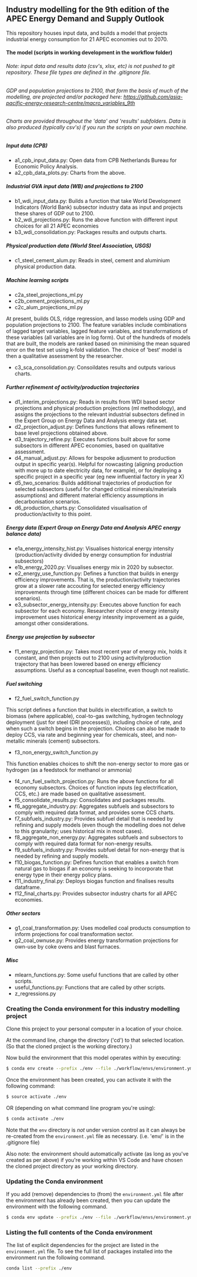 ## Industry modelling for the 9th edition of the APEC Energy Demand and Supply Outlook

This repository houses input data, and builds a model that projects industrial energy consumption for 21 APEC economies out to 2070. 

#### The model (scripts in working development in the workflow folder)
###### Note: input data and results data (csv's, xlsx, etc) is not pushed to git repository. These file types are defined in the .gitignore file. 
###### GDP and population projections to 2100, that form the basis of much of the modelling, are projected and/or packaged here: https://github.com/asia-pacific-energy-research-centre/macro_variables_9th
###### Charts are provided throughout the 'data' and 'results' subfolders. Data is also produced (typically csv's) if you run the scripts on your own machine.

##### Input data (CPB)
- a1_cpb_input_data.py: Open data from CPB Netherlands Bureau for Economic Policy Analysis.
- a2_cpb_data_plots.py: Charts from the above.
##### Industrial GVA input data (WB) and projections to 2100 
- b1_wdi_input_data.py: Builds a function that take World Development Indicators (World Bank) subsector industry data as input and projects these shares of GDP out to 2100.
- b2_wdi_projections.py: Runs the above function with different input choices for all 21 APEC economies
- b3_wdi_consolidation.py: Packages results and outputs charts.
##### Physical production data (World Steel Association, USGS)
- c1_steel_cement_alum.py: Reads in steel, cement and aluminium physical production data.
##### Machine learning scripts
- c2a_steel_projections_ml.py
- c2b_cement_projections_ml.py
- c2c_alum_projections_ml.py

At present, builds OLS, ridge regression, and lasso models using GDP and population projections to 2100. 
The feature variables include combinations of lagged target variables, lagged feature variables, and transformations of these variables (all variables are in log form). Out of the hundreds of models that are built, the models are ranked based on minimising the mean squared error on the test set using k-fold validation.
The choice of 'best' model is then a qualitative assessment by the researcher.

- c3_sca_consolidation.py: Consoildates results and outputs various charts.

##### Further refinement of activity/production trajectories
- d1_interim_projections.py: Reads in results from WDI based sector projections and physical production projections (ml methodology), and assigns the projections to the relevant industrial subsectors defined in the Expert Group on Energy Data and Analysis energy data set.
- d2_projection_adjust.py: Defines functions that allows refinement to base level projections obtained above.
- d3_trajectory_refine.py: Executes functions built above for some subsectors in different APEC economies, based on qualitative assessment.
- d4_manual_adjust.py: Allows for bespoke adjusment to production output in specific year(s). Helpful for nowcasting (aligning production with more up to date electricity data, for example), or for deploying a specific project in a specific year (eg new influential factory in year X)
- d5_two_scenarios: Builds additional trajectories of production for selected subsectors (useful for changed critical minerals/materials assumptions) and different material efficiency assumptions in decarbonisation scenarios.
- d6_production_charts.py: Consolidated visualisation of production/activity to this point.

##### Energy data (Expert Group on Energy Data and Analysis APEC energy balance data) 
- e1a_energy_intensity_hist.py: Visualises historical energy intensity (production/activity divided by energy consumption for industrial subsectors)
- e1b_energy_2020.py: Visualises energy mix in 2020 by subsector.
- e2_energy_use_function.py: Defines a function that builds in energy efficiency improvements. That is, the production/activity trajectories grow at a slower rate accouting for selected energy efficiency improvements through time (different choices can be made for different scenarios).
- e3_subsector_energy_intensity.py: Executes above function for each subsector for each economy. Researcher choice of energy intensity improvement uses historical energy intesnity improvement as a guide, amongst other considerations.

##### Energy use projection by subsector
- f1_energy_projection.py: Takes most recent year of energy mix, holds it constant, and then projects out to 2100 using activity/production trajectory that has been lowered based on energy efficiency assumptions. Useful as a conceptual baseline, even though not realistic.

##### Fuel switching
- f2_fuel_switch_function.py

This script defines a function that builds in electrification, a switch to biomass (where applicable), coal-to-gas switching, hydrogen technology deployment (just for steel (DRI processes)), including choice of rate, and when such a switch begins in the projection. Choices can also be made to deploy CCS, via rate and beginning year for chemicals, steel, and non-metallic minerals (cement) subsectors.
- f3_non_energy_switch_function.py

This function enables choices to shift the non-energy sector to more gas or hydrogen (as a feedstock for methanol or ammonia)
- f4_run_fuel_switch_projection.py: Runs the above functions for all economy subsectors. Choices of function inputs (eg electrification, CCS, etc.) are made based on qualitative assessment.
- f5_consolidate_results.py: Consolidates and packages results.
- f6_aggregate_industry.py: Aggregates subfuels and subsectors to comply with required data format, and provides some CCS charts.
- f7_subfuels_industry.py: Provides subfuel detail that is needed by refining and supply models (even though the modelling does not delve to this granularity; uses historical mix in most cases).
- f8_aggregate_non_energy.py: Aggregates subfuels and subsectors to comply with required data format for non-energy results.
- f9_subfuels_industry.py: Provides subfuel detail for non-energy that is needed by refining and supply models.
- f10_biogas_function.py: Defines function that enables a switch from natural gas to biogas if an economy is seeking to incorporate that energy type in their energy policy plans.
- f11_industry_final.py: Deploys biogas function and finalises results dataframe.
- f12_final_charts.py: Provides subsector industry charts for all APEC economies.

##### Other sectors
- g1_coal_transformation.py: Uses modelled coal products consumption to inform projections for coal transformation sector.
- g2_coal_ownuse.py: Provides energy transformation projections for own-use by coke ovens and blast furnaces.

##### Misc
- mlearn_functions.py: Some useful functions that are called by other scripts.
- useful_functions.py: Functions that are called by other scripts.
- z_regressions.py

### Creating the Conda environment for this industry modelling project

Clone this project to your personal computer in a location of your choice.

At the command line, change the directory ('cd') to that selected location.
(So that the cloned project is the working directory.)

Now build the environment that this model operates within by executing:

```bash
$ conda env create --prefix ./env --file ./workflow/envs/environment.yml
```

Once the environment has been created, you can activate it with the following command:

```bash
$ source activate ./env
```

OR (depending on what command line program you're using):

```bash
$ conda activate ./env
```

Note that the `env` directory is *not* under version control as it can always be re-created from 
the `environment.yml` file as necessary.
(i.e. 'env/' is in the .gitignore file)
 
Also note: the environment should automatically activate (as long as you've created as per above) if you're working within VS Code and have chosen the cloned project directory as your working directory.

### Updating the Conda environment

If you add (remove) dependencies to (from) the `environment.yml` file after the environment has 
already been created, then you can update the environment with the following command.

```bash
$ conda env update --prefix ./env --file ./workflow/envs/environment.yml --prune
```

### Listing the full contents of the Conda environment

The list of explicit dependencies for the project are listed in the `environment.yml` file. To see the full list of packages installed into the environment run the following command.

```bash
conda list --prefix ./env
```

